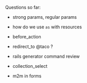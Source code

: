 Questions so far:

- strong params, regular params
- how do we use `as` with resources
- before_action
- redirect_to @taco ?

- rails generator command review
- collection_select 
- m2m in forms